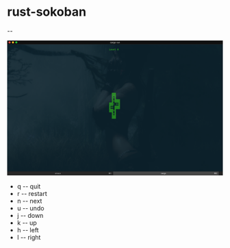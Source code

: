 # rust-sokoban

--

![](sokoban.png)

- q -- quit
- r -- restart
- n -- next
- u -- undo
- j -- down
- k -- up
- h -- left
- l -- right
